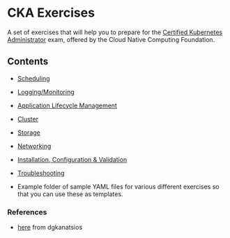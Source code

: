 
# CKA Exercises

A set of exercises that will help you to prepare for the [Certified Kubernetes Administrator](https://www.cncf.io/certification/cka/) exam, offered by the Cloud Native Computing Foundation.


## Contents

- [Scheduling ](Scheduling.md)
- [Logging/Monitoring](Logging&Monitoring.md)
- [Application Lifecycle Management ](ApplicationLifecycleManagement.md)
- [Cluster](Cluster.md)
- [Storage](Storage.md)
- [Networking](Networking.md)
- [Installation, Configuration & Validation](Installation.md)
- [Troubleshooting](Troubleshooting.md)


- Example folder of sample YAML files for various different exercises so that you can use these as templates.


### References

- [here](https://github.com/dgkanatsios/CKAD-exercises) from dgkanatsios

